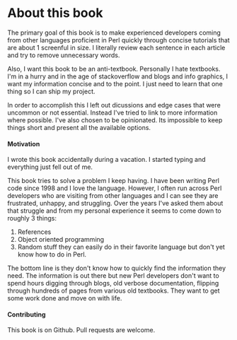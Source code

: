 # About this book

The primary goal of this book is to make experienced developers coming from
other languages proficient in Perl quickly through concise tutorials that are
about 1 screenful in size.  I literally review each sentence in each
article and try to remove unnecessary words.

Also, I want this book to be an anti-textbook.  Personally I hate textbooks.
I'm in a hurry and in the age of stackoverflow and blogs and info graphics, I
want my information concise and to the point.  I just need to learn that one
thing so I can ship my project.

In order to accomplish this I left out dicussions and edge cases that were
uncommon or not essential.  Instead I've tried to link to more information
where possible. I've also chosen to be opinionated.  Its impossible to keep
things short and present all the available options.

#### Motivation

I wrote this book accidentally during a vacation.  I started typing and
everything just fell out of me.  

This book tries to solve a problem I keep having.  I have been writing Perl
code since 1998 and I love the language.  However, I often run across Perl
developers who are visiting from other languages and I can see they are
frustrated, unhappy, and struggling.  Over the years I've asked them about that
struggle and from my personal experience it seems to come down to roughly 3
things:

1. References
2. Object oriented programming
3. Random stuff they can easily do in their favorite language but don't
yet know how to do in Perl.

The bottom line is they don't know how to quickly find the information they
need.  The information is out there but new Perl developers don't want to spend
hours digging through blogs, old verbose documentation, flipping through
hundreds of pages from various old textbooks.  They want to get some work done
and move on with life.

#### Contributing

This book is on Github.  Pull requests are welcome.
